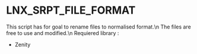 # LNX_SRPT_FILE_FORMAT

This script has for goal to rename files to normalised format.\n
The files are free to use and modified.\n
Requiered library :
* Zenity
